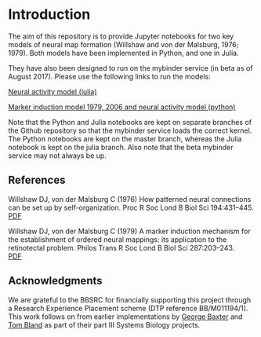 ﻿# Introduction

The aim of this repository is to provide Jupyter notebooks for two key
models of neural map formation (Willshaw and von der Malsburg, 1976;
1979).  Both models have been implemented in Python, and one in Julia.

They have also been designed to run on the mybinder service (in beta as
of August 2017).  Please use the following links to run the models:

[Neural activity model (julia)](https://beta.mybinder.org/v2/gh/dkeitley/Map-Formation-Models/julia)  

[Marker induction model 1979, 2006 and neural activity model (python)](https://beta.mybinder.org/v2/gh/dkeitley/Map-Formation-Models/master)

Note that the Python and Julia notebooks are kept on separate branches of the Github repository so that the mybinder service loads the correct kernel. The Python notebooks are kept on the master branch, whereas the Julia notebook is kept on the julia branch. Also note that the beta mybinder service may not always be up.

## References

Willshaw DJ, von der Malsburg C (1976) How patterned neural connections
can be set up by self-organization. Proc R Soc Lond B Biol Sci
194:431–445.  [PDF](http://dx.doi.org/10.1098/rspb.1976.0087)

Willshaw DJ, von der Malsburg C (1979) A marker induction mechanism for
the establishment of ordered neural mappings: its application to the
retinotectal problem. Philos Trans R Soc Lond B Biol Sci 287:203–243.  
[PDF](http://dx.doi.org/10.1098/rstb.1979.0056)

## Acknowledgments

We are grateful to the BBSRC for financially supporting this project 
through a Research Experience Placement scheme (DTP reference
BB/M011194/1).  This work follows on from earlier implementations by
 [George Baxter](https://github.com/geobax/correlated_activity_76) and
 [Tom Bland](https://github.com/tsmbland/RetinotopicMaps) as part of their part III Systems
 Biology projects.






 